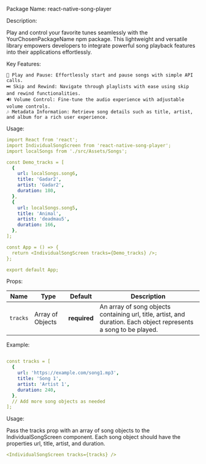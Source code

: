 Package Name: react-native-song-player

Description:

Play and control your favorite tunes seamlessly with the YourChosenPackageName npm package. This lightweight and versatile library empowers developers to integrate powerful song playback features into their applications effortlessly.

Key Features:

    🎵 Play and Pause: Effortlessly start and pause songs with simple API calls.
    ⏭️ Skip and Rewind: Navigate through playlists with ease using skip and rewind functionalities.
    🔊 Volume Control: Fine-tune the audio experience with adjustable volume controls.
    🎶 Metadata Information: Retrieve song details such as title, artist, and album for a rich user experience.

Usage:

```yaml
import React from 'react';
import IndividualSongScreen from 'react-native-song-player';
import localSongs from './src/Assets/Songs';

const Demo_tracks = [
  {
    url: localSongs.song6,
    title: 'Gadar2',
    artist: 'Gadar2',
    duration: 180,
  },
  {
    url: localSongs.song5,
    title: 'Animal',
    artist: 'deadmau5',
    duration: 166,
  },
];

const App = () => {
  return <IndividualSongScreen tracks={Demo_tracks} />;
};

export default App;
```

Props:

| Name     | Type             | Default      | Description                                                                                                       |
| -------- | ---------------- | ------------ | ----------------------------------------------------------------------------------------------------------------- |
| `tracks` | Array of Objects | **required** | An array of song objects containing url, title, artist, and duration. Each object represents a song to be played. |

Example:

```yaml

const tracks = [
  {
    url: 'https://example.com/song1.mp3',
    title: 'Song 1',
    artist: 'Artist 1',
    duration: 240,
  },
  // Add more song objects as needed
];
```

Usage:

Pass the tracks prop with an array of song objects to the IndividualSongScreen component. Each song object should have the properties url, title, artist, and duration.

```yaml
<IndividualSongScreen tracks={tracks} />
```
